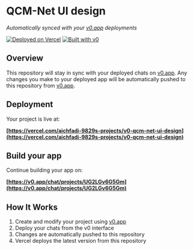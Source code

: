 # QCM-Net UI design

*Automatically synced with your [v0.app](https://v0.app) deployments*

[![Deployed on Vercel](https://img.shields.io/badge/Deployed%20on-Vercel-black?style=for-the-badge&logo=vercel)](https://vercel.com/aichfadi-9829s-projects/v0-qcm-net-ui-design)
[![Built with v0](https://img.shields.io/badge/Built%20with-v0.app-black?style=for-the-badge)](https://v0.app/chat/projects/UG2LGv6G5Gm)

## Overview

This repository will stay in sync with your deployed chats on [v0.app](https://v0.app).
Any changes you make to your deployed app will be automatically pushed to this repository from [v0.app](https://v0.app).

## Deployment

Your project is live at:

**[https://vercel.com/aichfadi-9829s-projects/v0-qcm-net-ui-design](https://vercel.com/aichfadi-9829s-projects/v0-qcm-net-ui-design)**

## Build your app

Continue building your app on:

**[https://v0.app/chat/projects/UG2LGv6G5Gm](https://v0.app/chat/projects/UG2LGv6G5Gm)**

## How It Works

1. Create and modify your project using [v0.app](https://v0.app)
2. Deploy your chats from the v0 interface
3. Changes are automatically pushed to this repository
4. Vercel deploys the latest version from this repository
